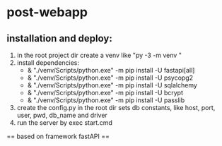 # post-webapp

## installation and deploy:

1. in the root project dir create a venv like "py -3 -m venv <name>"
2. install dependencies:
   * & "./venv/Scripts/python.exe" -m pip install -U fastapi[all]
   * & "./venv/Scripts/python.exe" -m pip install -U psycopg2
   * & "./venv/Scripts/python.exe" -m pip install -U sqlalchemy
   * & "./venv/Scripts/python.exe" -m pip install -U bcrypt
   * & "./venv/Scripts/python.exe" -m pip install -U passlib
3. create the config.py in the root dir sets db constants, like host, port, user, pwd, db_name and driver
4. run the server by exec start.cmd

   
== based on framework fastAPI ==
